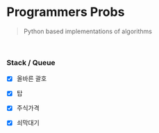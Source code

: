 # Programmers Probs
> Python based implementations of algorithms

<br/>

### Stack / Queue

- [x] 올바른 괄호
- [x] 탑
- [x] 주식가격
- [x] 쇠막대기


